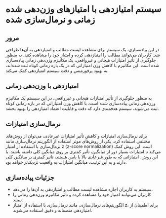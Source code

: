 # سیستم امتیازدهی با امتیازهای وزن‌دهی شده زمانی و نرمال‌سازی شده

## مرور
در این پیاده‌سازی، یک سیستم برای مشاهده لیست مطالب و امتیازدهی به آن‌ها طراحی شد. کاربران می‌توانند مطالب را امتیازدهی کرده و امتیاز خود را مشاهده کنند. به منظور جلوگیری از تأثیر امتیازات هیجانی و غیرواقعی، یک مکانیزم وزن‌دهی زمانی پیاده‌سازی شده است. این مکانیزم با کاهش وزن امتیازاتی که در یک بازه زمانی کوتاه ثبت شده‌اند، به بهبود پرفورمنس و دقت سیستم امتیازدهی کمک می‌کند.

## امتیازدهی با وزن‌دهی زمانی
به منظور جلوگیری از تأثیر امتیازات هیجانی و غیرواقعی، در این سیستم یک مکانیزم وزن‌دهی زمانی پیاده‌سازی شده است. با کاهش وزن امتیازاتی که در بازه زمانی کوتاه ثبت می‌شوند، سیستم هدفمندی دارد که دقت و قابلیت اعتماد امتیازدهی را بهبود بخشد.

## نرمال‌سازی امتیازات
برای نرمال‌سازی امتیازات و کاهش تأثیر امتیازات غیرعادی، می‌توان از روش‌های مختلفی استفاده کرد. یکی از روش‌های موثر استفاده از الگوریتم نرمال‌سازی مانند نرمال‌سازی با استفاده از امتیاز z (z-score normalization) است. این روش کمک می‌کند تا امتیازات بسیار دور از میانگین، تأثیر کمتری بر روی میانگین کلی داشته باشند. با این روش، امتیازاتی که به طور غیرعادی بالا یا پایین هستند، تاثیر کمتری بر میانگین کلی دارند و به این ترتیب، میانگین امتیازات به واقعیت نزدیک‌تر خواهد بود.

## جزئیات پیاده‌سازی
- سیستم به کاربران اجازه مشاهده لیست مطالب و امتیازدهی به آن‌ها را می‌دهد.
- کاربران می‌توانند امتیاز خود را مشاهده کرده و تأثیر مکانیزم وزن‌دهی زمانی را ببینند.
- الگوریتم‌های نرمال‌سازی، مانند نرمال‌سازی با استفاده از امتیاز z، برای اطمینان از امتیازدهی منصفانه و دقیق استفاده می‌شوند.
